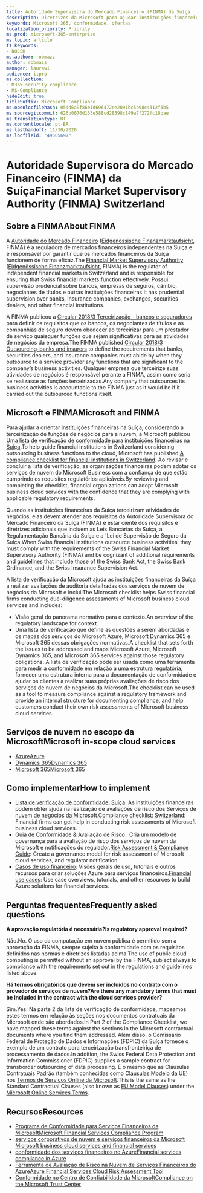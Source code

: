 ```yaml
---
title: Autoridade Supervisora do Mercado Financeiro (FINMA) da Suíça
description: Diretrizes da Microsoft para ajudar instituições financeiras na Suíça com a adoção da nuvem.
keywords: Microsoft 365, conformidade, ofertas
localization_priority: Priority
ms.prod: microsoft-365-enterprise
ms.topic: article
f1.keywords:
- NOCSH
ms.author: robmazz
author: robmazz
manager: laurawi
audience: itpro
ms.collection:
- M365-security-compliance
- MS-Compliance
hideEdit: true
titleSuffix: Microsoft Compliance
ms.openlocfilehash: 054d6a9f86e1d696472ee2091bc5b98c4312f5b5
ms.sourcegitcommit: 626b0076d133e588cd28598c149a7f272fc18bae
ms.translationtype: HT
ms.contentlocale: pt-BR
ms.lasthandoff: 11/30/2020
ms.locfileid: "49505697"
---
```

# <a name="financial-market-supervisory-authority-finma-switzerland"></a><span data-ttu-id="fb190-104">Autoridade Supervisora do Mercado Financeiro (FINMA) da Suíça</span><span class="sxs-lookup"><span data-stu-id="fb190-104">Financial Market Supervisory Authority (FINMA) Switzerland</span></span>

## <a name="about-finma"></a><span data-ttu-id="fb190-105">Sobre a FINMA</span><span class="sxs-lookup"><span data-stu-id="fb190-105">About FINMA</span></span>

<span data-ttu-id="fb190-106">A [Autoridade do Mercado Financeiro](https://www.finma.ch/en) ([Eidgenössische Finanzmarktaufsicht](https://www.finma.ch/de/), FINMA) é a reguladora de mercados financeiros independentes na Suíça e é responsável por garantir que os mercados financeiros da Suíça funcionem de forma eficaz.</span><span class="sxs-lookup"><span data-stu-id="fb190-106">The [Financial Market Supervisory Authority](https://www.finma.ch/en) ([Eidgenössische Finanzmarktaufsicht](https://www.finma.ch/de/), FINMA) is the regulator of independent financial markets in Switzerland and is responsible for ensuring that Swiss financial markets function effectively.</span></span> <span data-ttu-id="fb190-107">Possui supervisão prudencial sobre bancos, empresas de seguros, câmbio, negociantes de títulos e outras instituições financeiras.</span><span class="sxs-lookup"><span data-stu-id="fb190-107">It has prudential supervision over banks, insurance companies, exchanges, securities dealers, and other financial institutions.</span></span>

<span data-ttu-id="fb190-108">A FINMA publicou a [Circular 2018/3 Terceirização - bancos e seguradores](https://www.finma.ch/en/~/media/finma/dokumente/rundschreiben-archiv/2018/rs-18-03/finma-rs-2018-03---20170921.pdf?la=en) para definir os requisitos que os bancos, os negociantes de títulos e as companhias de seguro devem obedecer ao terceirizar para um prestador de serviço quaisquer funções que sejam significativas para as atividades de negócios da empresa.</span><span class="sxs-lookup"><span data-stu-id="fb190-108">The FINMA published [Circular 2018/3 Outsourcing–banks and insurers](https://www.finma.ch/en/~/media/finma/dokumente/rundschreiben-archiv/2018/rs-18-03/finma-rs-2018-03---20170921.pdf?la=en) to define the requirements that banks, securities dealers, and insurance companies must abide by when they outsource to a service provider any functions that are significant to the company’s business activities.</span></span> <span data-ttu-id="fb190-109">Qualquer empresa que terceirize suas atividades de negócios é responsável perante a FINMA, assim como seria se realizasse as funções terceirizadas.</span><span class="sxs-lookup"><span data-stu-id="fb190-109">Any company that outsources its business activities is accountable to the FINMA just as it would be if it carried out the outsourced functions itself.</span></span>

## <a name="microsoft-and-finma"></a><span data-ttu-id="fb190-110">Microsoft e FINMA</span><span class="sxs-lookup"><span data-stu-id="fb190-110">Microsoft and FINMA</span></span>

<span data-ttu-id="fb190-111">Para ajudar a orientar instituições financeiras na Suíça, considerando a terceirização de funções de negócios para a nuvem, a Microsoft publicou [Uma lista de verificação de conformidade para instituições financeiras na Suíça](https://aka.ms/FinServ-Guide-Switzerland).</span><span class="sxs-lookup"><span data-stu-id="fb190-111">To help guide financial institutions in Switzerland considering outsourcing business functions to the cloud, Microsoft has published [A compliance checklist for financial institutions in Switzerland](https://aka.ms/FinServ-Guide-Switzerland).</span></span> <span data-ttu-id="fb190-112">Ao revisar e concluir a lista de verificação, as organizações financeiras podem adotar os serviços de nuvem do Microsoft Business com a confiança de que estão cumprindo os requisitos regulatórios aplicáveis.</span><span class="sxs-lookup"><span data-stu-id="fb190-112">By reviewing and completing the checklist, financial organizations can adopt Microsoft business cloud services with the confidence that they are complying with applicable regulatory requirements.</span></span>

<span data-ttu-id="fb190-113">Quando as instituições financeiras da Suíça terceirizam atividades de negócios, elas devem atender aos requisitos da Autoridade Supervisora do Mercado Financeiro da Suíça (FINMA) e estar ciente dos requisitos e diretrizes adicionais que incluem as Leis Bancárias da Suíça, a Regulamentação Bancária da Suíça e a ´Lei de Supervisão de Seguro da Suíça.</span><span class="sxs-lookup"><span data-stu-id="fb190-113">When Swiss financial institutions outsource business activities, they must comply with the requirements of the Swiss Financial Market Supervisory Authority (FINMA) and be cognizant of additional requirements and guidelines that include those of the Swiss Bank Act, the Swiss Bank Ordinance, and the Swiss Insurance Supervision Act.</span></span>

<span data-ttu-id="fb190-114">A lista de verificação da Microsoft ajuda as instituições financeiras da Suíça a realizar avaliações de auditoria detalhadas dos serviços de nuvem de negócios da Microsoft e inclui:</span><span class="sxs-lookup"><span data-stu-id="fb190-114">The Microsoft checklist helps Swiss financial firms conducting due-diligence assessments of Microsoft business cloud services and includes:</span></span>

- <span data-ttu-id="fb190-115">Visão geral do panorama normativo para o contexto.</span><span class="sxs-lookup"><span data-stu-id="fb190-115">An overview of the regulatory landscape for context.</span></span>
- <span data-ttu-id="fb190-116">Uma lista de verificação que define as questões a serem abordadas e os mapas dos serviços do Microsoft Azure, Microsoft Dynamics 365 e Microsoft 365 dessas obrigações normativas.</span><span class="sxs-lookup"><span data-stu-id="fb190-116">A checklist that sets forth the issues to be addressed and maps Microsoft Azure, Microsoft Dynamics 365, and Microsoft 365 services against those regulatory obligations.</span></span> <span data-ttu-id="fb190-117">A lista de verificação pode ser usada como uma ferramenta para medir a conformidade em relação a uma estrutura regulatória, fornecer uma estrutura interna para a documentação de conformidade e ajudar os clientes a realizar suas próprias avaliações de risco dos serviços de nuvem de negócios da Microsoft.</span><span class="sxs-lookup"><span data-stu-id="fb190-117">The checklist can be used as a tool to measure compliance against a regulatory framework and provide an internal structure for documenting compliance, and help customers conduct their own risk assessments of Microsoft business cloud services.</span></span>

## <a name="microsoft-in-scope-cloud-services"></a><span data-ttu-id="fb190-118">Serviços de nuvem no escopo da Microsoft</span><span class="sxs-lookup"><span data-stu-id="fb190-118">Microsoft in-scope cloud services</span></span>

- [<span data-ttu-id="fb190-119">Azure</span><span class="sxs-lookup"><span data-stu-id="fb190-119">Azure</span></span>](https://aka.ms/AzureCompliance)
- [<span data-ttu-id="fb190-120">Dynamics 365</span><span class="sxs-lookup"><span data-stu-id="fb190-120">Dynamics 365</span></span>](https://aka.ms/d365-compliance-list)
- [<span data-ttu-id="fb190-121">Microsoft 365</span><span class="sxs-lookup"><span data-stu-id="fb190-121">Microsoft 365</span></span>](https://aka.ms/o365-compliance-framework)

## <a name="how-to-implement"></a><span data-ttu-id="fb190-122">Como implementar</span><span class="sxs-lookup"><span data-stu-id="fb190-122">How to implement</span></span>

- <span data-ttu-id="fb190-123">[Lista de verificação de conformidade: Suíça](https://aka.ms/FinServ-Guide-Switzerland): As instituições financeiras podem obter ajuda na realização de avaliações de risco dos Serviços de nuvem de negócios da Microsoft.</span><span class="sxs-lookup"><span data-stu-id="fb190-123">[Compliance checklist: Switzerland](https://aka.ms/FinServ-Guide-Switzerland): Financial firms can get help in conducting risk assessments of Microsoft business cloud services.</span></span>
- <span data-ttu-id="fb190-124">[Guia de Conformidade & Avaliação de Risco ](https://aka.ms/RiskGovernanceGuide): Cria um modelo de governança para a avaliação de risco dos serviços de nuvem da Microsoft e notificações do regulador.</span><span class="sxs-lookup"><span data-stu-id="fb190-124">[Risk Assessment & Compliance Guide](https://aka.ms/RiskGovernanceGuide): Create a governance model for risk assessment of Microsoft cloud services, and regulator notification.</span></span>
- <span data-ttu-id="fb190-125">[Casos de uso financeiro](https://docs.microsoft.com/azure/industry/financial/): Visões gerais de uso, tutoriais e outros recursos para criar soluções Azure para serviços financeiros.</span><span class="sxs-lookup"><span data-stu-id="fb190-125">[Financial use cases](https://docs.microsoft.com/azure/industry/financial/): Use case overviews, tutorials, and other resources to build Azure solutions for financial services.</span></span>

## <a name="frequently-asked-questions"></a><span data-ttu-id="fb190-126">Perguntas frequentes</span><span class="sxs-lookup"><span data-stu-id="fb190-126">Frequently asked questions</span></span>

<span data-ttu-id="fb190-127">**A aprovação regulatória é necessária?**</span><span class="sxs-lookup"><span data-stu-id="fb190-127">**Is regulatory approval required?**</span></span>

<span data-ttu-id="fb190-128">Não.</span><span class="sxs-lookup"><span data-stu-id="fb190-128">No.</span></span> <span data-ttu-id="fb190-129">O uso da computação em nuvem pública é permitido sem a aprovação da FINMA, sempre sujeita à conformidade com os requisitos definidos nas normas e diretrizes listadas acima.</span><span class="sxs-lookup"><span data-stu-id="fb190-129">The use of public cloud computing is permitted without an approval by the FINMA, subject always to compliance with the requirements set out in the regulations and guidelines listed above.</span></span>

<span data-ttu-id="fb190-130">**Há termos obrigatórios que devem ser incluídos no contrato com o provedor de serviços de nuvem?**</span><span class="sxs-lookup"><span data-stu-id="fb190-130">**Are there any mandatory terms that must be included in the contract with the cloud services provider?**</span></span>

<span data-ttu-id="fb190-131">Sim.</span><span class="sxs-lookup"><span data-stu-id="fb190-131">Yes.</span></span> <span data-ttu-id="fb190-132">Na parte 2 da lista de verificação de conformidade, mapeamos estes termos em relação às seções nos documentos contratuais da Microsoft onde são abordados.</span><span class="sxs-lookup"><span data-stu-id="fb190-132">In Part 2 of the Compliance Checklist, we have mapped these terms against the sections in the Microsoft contractual documents where you find them addressed.</span></span> <span data-ttu-id="fb190-133">Além disso, o Comissário Federal de Proteção de Dados e Informações (FDPIC) da Suíça fornece o exemplo de um contrato para terceirização transfronteiriça de processamento de dados.</span><span class="sxs-lookup"><span data-stu-id="fb190-133">In addition, the Swiss Federal Data Protection and Information Commissioner (FDPIC) supplies a sample contract for transborder outsourcing of data processing.</span></span> <span data-ttu-id="fb190-134">É o mesmo que as Cláusulas Contratuais Padrão (também conhecidas como [Cláusulas Modelo da UE](offering-EU-Model-Clauses.md)) nos [Termos de Serviços Online da Microsoft](https://aka.ms/Online-Services-Terms).</span><span class="sxs-lookup"><span data-stu-id="fb190-134">This is the same as the Standard Contractual Clauses (also known as [EU Model Clauses](offering-EU-Model-Clauses.md)) under the [Microsoft Online Services Terms](https://aka.ms/Online-Services-Terms).</span></span>

## <a name="resources"></a><span data-ttu-id="fb190-135">Recursos</span><span class="sxs-lookup"><span data-stu-id="fb190-135">Resources</span></span>

- [<span data-ttu-id="fb190-136">Programa de Conformidade para Serviços Financeiros da Microsoft</span><span class="sxs-lookup"><span data-stu-id="fb190-136">Microsoft Financial Services Compliance Program</span></span>](https://aka.ms/FSCP-Print)
- [<span data-ttu-id="fb190-137"> serviços corporativos de nuvem e serviços financeiros da Microsoft </span><span class="sxs-lookup"><span data-stu-id="fb190-137">Microsoft business cloud services and financial services</span></span>](https://servicetrust.microsoft.com/viewpage/financialservicesoverview)
- [<span data-ttu-id="fb190-138">conformidade dos serviços financeiros no Azure</span><span class="sxs-lookup"><span data-stu-id="fb190-138">Financial services compliance in Azure</span></span>](https://azure.microsoft.com/resources/videos/azurecon-2015-financial-services-compliance-in-azure/)
- [<span data-ttu-id="fb190-139">Ferramenta de Avaliação de Risco na Nuvem de Serviços Financeiros do Azure</span><span class="sxs-lookup"><span data-stu-id="fb190-139">Azure Financial Services Cloud Risk Assessment Tool</span></span>](https://aka.ms/FFIEC-CSDT)
- [<span data-ttu-id="fb190-140">Conformidade no Centro de Confiabilidade da Microsoft</span><span class="sxs-lookup"><span data-stu-id="fb190-140">Compliance on the Microsoft Trust Center</span></span>](https://www.microsoft.com/trust-center/compliance/compliance-overview)
